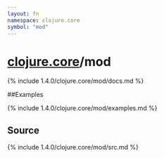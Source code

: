 ```yaml
---
layout: fn
namespace: clojure.core
symbol: "mod"
---
```


# [clojure.core](../)/mod

{% include 1.4.0/clojure.core/mod/docs.md %}

##Examples

{% include 1.4.0/clojure.core/mod/examples.md %}
## Source
{% include 1.4.0/clojure.core/mod/src.md %}

